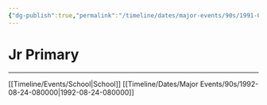 ```yaml
---
{"dg-publish":true,"permalink":"/timeline/dates/major-events/90s/1991-08-26-080000/","dgHomeLink":true,"dgPassFrontmatter":false}
---
```



# Jr Primary


---

[[Timeline/Events/School|School]]
[[Timeline/Dates/Major Events/90s/1992-08-24-080000|1992-08-24-080000]]
